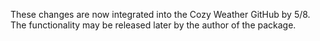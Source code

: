 These changes are now integrated into the Cozy Weather GitHub by 5/8.  The functionality may be released later by the author of the package.

